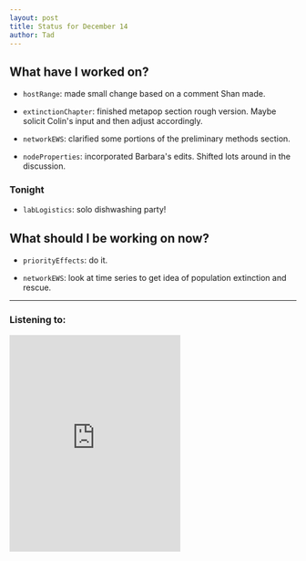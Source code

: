 ```yaml
---
layout: post 
title: Status for December 14 
author: Tad
---
```

 
## What have I worked on?
 
* `hostRange`: made small change based on a comment Shan made. 

* `extinctionChapter`: finished metapop section rough version. Maybe solicit Colin's input and then adjust accordingly. 

* `networkEWS`: clarified some portions of the preliminary methods section. 

* `nodeProperties`: incorporated Barbara's edits. Shifted lots around in the discussion. 



### Tonight 

* `labLogistics`: solo dishwashing party! 


  
## What should I be working on now? 

 
* `priorityEffects`: do it.

* `networkEWS`: look at time series to get idea of population extinction and rescue. 



 
 
--- 
 
### Listening to: 
 <iframe src='https://embed.spotify.com/?uri=spotify%3Atrack%3A7ofZgS5xDW0XodfjaXWvZG' width='300' height='380' frameborder='0' allowtransparency='true'></iframe> 
 <i class='fa fa-code' style='color:pink'></i> 
